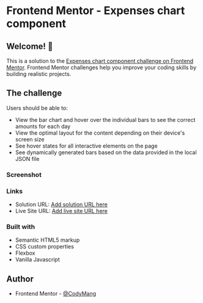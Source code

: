 # Frontend Mentor - Expenses chart component

## Welcome! 👋

This is a solution to the [Expenses chart component challenge on Frontend Mentor](https://www.frontendmentor.io/challenges/expenses-chart-component-e7yJBUdjwt). Frontend Mentor challenges help you improve your coding skills by building realistic projects. 

## The challenge

Users should be able to:

- View the bar chart and hover over the individual bars to see the correct amounts for each day
- View the optimal layout for the content depending on their device's screen size
- See hover states for all interactive elements on the page
- See dynamically generated bars based on the data provided in the local JSON file

### Screenshot


### Links

- Solution URL: [Add solution URL here](https://your-solution-url.com)
- Live Site URL: [Add live site URL here](https://your-live-site-url.com)

### Built with
- Semantic HTML5 markup
- CSS custom properties
- Flexbox
- Vanilla Javascript

## Author
- Frontend Mentor - [@CodyMang](https://www.frontendmentor.io/profile/CodyMang)